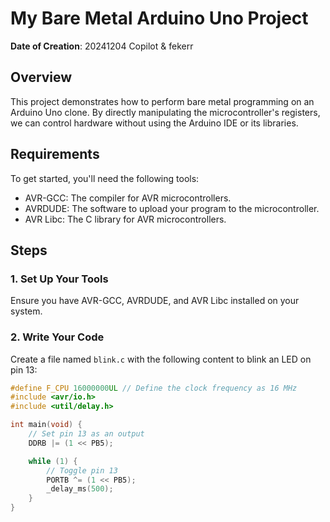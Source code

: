 # My Bare Metal Arduino Uno Project

**Date of Creation**: 20241204 Copilot & fekerr

## Overview
This project demonstrates how to perform bare metal programming on an Arduino Uno clone. By directly manipulating the microcontroller's registers, we can control hardware without using the Arduino IDE or its libraries.

## Requirements
To get started, you'll need the following tools:
- AVR-GCC: The compiler for AVR microcontrollers.
- AVRDUDE: The software to upload your program to the microcontroller.
- AVR Libc: The C library for AVR microcontrollers.

## Steps

### 1. Set Up Your Tools
Ensure you have AVR-GCC, AVRDUDE, and AVR Libc installed on your system.

### 2. Write Your Code
Create a file named `blink.c` with the following content to blink an LED on pin 13:

```c
#define F_CPU 16000000UL // Define the clock frequency as 16 MHz
#include <avr/io.h>
#include <util/delay.h>

int main(void) {
    // Set pin 13 as an output
    DDRB |= (1 << PB5);

    while (1) {
        // Toggle pin 13
        PORTB ^= (1 << PB5);
        _delay_ms(500);
    }
}

